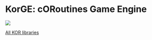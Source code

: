 # KorGE: cORoutines Game Engine

![](https://raw.githubusercontent.com/soywiz/kor/master/logos/128/korge.png)

[All KOR libraries](https://github.com/soywiz/kor)
